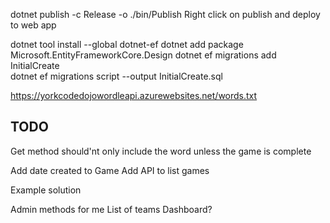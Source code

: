 dotnet publish -c Release -o ./bin/Publish
Right click on publish and deploy to web app

dotnet tool install --global dotnet-ef 
dotnet add package Microsoft.EntityFrameworkCore.Design
dotnet ef migrations add InitialCreate             
dotnet ef migrations script --output InitialCreate.sql

https://yorkcodedojowordleapi.azurewebsites.net/words.txt

## TODO

Get method should'nt only include the word unless the game is complete

Add date created to Game
Add API to list games

Example solution

Admin methods for me
  List of teams
  Dashboard?